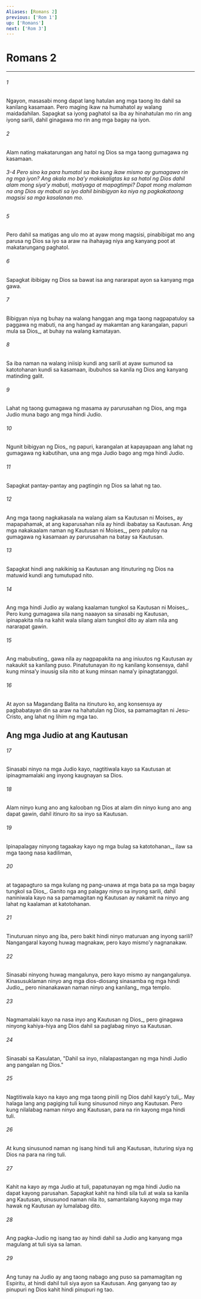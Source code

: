```yaml
---
Aliases: [Romans 2]
previous: ['Rom 1']
up: ['Romans']
next: ['Rom 3']
---
```

# Romans 2

***






















###### 1 










Ngayon, masasabi mong dapat lang hatulan ang mga taong ito dahil sa kanilang kasamaan. Pero maging ikaw na humahatol ay walang maidadahilan. Sapagkat sa iyong paghatol sa iba ay hinahatulan mo rin ang iyong sarili, dahil ginagawa mo rin ang mga bagay na iyon. 





















###### 2 










Alam nating makatarungan ang hatol ng Dios sa mga taong gumagawa ng kasamaan.

###### 3-4 Pero sino ka para humatol sa iba kung ikaw mismo ay gumagawa rin ng mga iyon? Ang akala mo baʼy makakaligtas ka sa hatol ng Dios dahil alam mong siyaʼy mabuti, matiyaga at mapagtimpi? Dapat mong malaman na ang Dios ay mabuti sa iyo dahil binibigyan ka niya ng pagkakataong magsisi sa mga kasalanan mo. 





















###### 5 










Pero dahil sa matigas ang ulo mo at ayaw mong magsisi, pinabibigat mo ang parusa ng Dios sa iyo sa araw na ihahayag niya ang kanyang poot at makatarungang paghatol. 





















###### 6 










Sapagkat ibibigay ng Dios sa bawat isa ang nararapat ayon sa kanyang mga gawa. 





















###### 7 










Bibigyan niya ng buhay na walang hanggan ang mga taong nagpapatuloy sa paggawa ng mabuti, na ang hangad ay makamtan ang karangalan, papuri mula sa Dios_, at buhay na walang kamatayan. 





















###### 8 










Sa iba naman na walang iniisip kundi ang sarili at ayaw sumunod sa katotohanan kundi sa kasamaan, ibubuhos sa kanila ng Dios ang kanyang matinding galit. 





















###### 9 










Lahat ng taong gumagawa ng masama ay parurusahan ng Dios, ang mga Judio muna bago ang mga hindi Judio. 





















###### 10 










Ngunit bibigyan ng Dios_ ng papuri, karangalan at kapayapaan ang lahat ng gumagawa ng kabutihan, una ang mga Judio bago ang mga hindi Judio. 





















###### 11 










Sapagkat pantay-pantay ang pagtingin ng Dios sa lahat ng tao. 





















###### 12 










Ang mga taong nagkakasala na walang alam sa Kautusan ni Moises_ ay mapapahamak, at ang kaparusahan nila ay hindi ibabatay sa Kautusan. Ang mga nakakaalam naman ng Kautusan ni Moises_, pero patuloy na gumagawa ng kasamaan ay parurusahan na batay sa Kautusan. 





















###### 13 










Sapagkat hindi ang nakikinig sa Kautusan ang itinuturing ng Dios na matuwid kundi ang tumutupad nito. 





















###### 14 










Ang mga hindi Judio ay walang kaalaman tungkol sa Kautusan ni Moises_. Pero kung gumagawa sila nang naaayon sa sinasabi ng Kautusan, ipinapakita nila na kahit wala silang alam tungkol dito ay alam nila ang nararapat gawin. 





















###### 15 










Ang mabubuting_ gawa nila ay nagpapakita na ang iniuutos ng Kautusan ay nakaukit sa kanilang puso. Pinatutunayan ito ng kanilang konsensya, dahil kung minsaʼy inuusig sila nito at kung minsan namaʼy ipinagtatanggol. 





















###### 16 










At ayon sa Magandang Balita na itinuturo ko, ang konsensya ay pagbabatayan din sa araw na hahatulan ng Dios, sa pamamagitan ni Jesu-Cristo, ang lahat ng lihim ng mga tao.

## Ang mga Judio at ang Kautusan 





















###### 17 










Sinasabi ninyo na mga Judio kayo, nagtitiwala kayo sa Kautusan at ipinagmamalaki ang inyong kaugnayan sa Dios. 





















###### 18 










Alam ninyo kung ano ang kalooban ng Dios at alam din ninyo kung ano ang dapat gawin, dahil itinuro ito sa inyo sa Kautusan. 





















###### 19 










Ipinapalagay ninyong tagaakay kayo ng mga bulag sa katotohanan_, ilaw sa mga taong nasa kadiliman, 





















###### 20 










at tagapagturo sa mga kulang ng pang-unawa at mga bata pa sa mga bagay tungkol sa Dios_. Ganito nga ang palagay ninyo sa inyong sarili, dahil naniniwala kayo na sa pamamagitan ng Kautusan ay nakamit na ninyo ang lahat ng kaalaman at katotohanan. 





















###### 21 










Tinuturuan ninyo ang iba, pero bakit hindi ninyo maturuan ang inyong sarili? Nangangaral kayong huwag magnakaw, pero kayo mismoʼy nagnanakaw. 





















###### 22 










Sinasabi ninyong huwag mangalunya, pero kayo mismo ay nangangalunya. Kinasusuklaman ninyo ang mga dios-diosang sinasamba ng mga hindi Judio_, pero ninanakawan naman ninyo ang kanilang_ mga templo. 





















###### 23 










Nagmamalaki kayo na nasa inyo ang Kautusan ng Dios_, pero ginagawa ninyong kahiya-hiya ang Dios dahil sa paglabag ninyo sa Kautusan. 





















###### 24 










Sinasabi sa Kasulatan, "Dahil sa inyo, nilalapastangan ng mga hindi Judio ang pangalan ng Dios." 





















###### 25 










Nagtitiwala kayo na kayo ang mga taong pinili ng Dios dahil kayoʼy tuli_. May halaga lang ang pagiging tuli kung sinusunod ninyo ang Kautusan. Pero kung nilalabag naman ninyo ang Kautusan, para na rin kayong mga hindi tuli. 





















###### 26 










At kung sinusunod naman ng isang hindi tuli ang Kautusan, ituturing siya ng Dios na para na ring tuli. 





















###### 27 










Kahit na kayo ay mga Judio at tuli, papatunayan ng mga hindi Judio na dapat kayong parusahan. Sapagkat kahit na hindi sila tuli at wala sa kanila ang Kautusan, sinusunod naman nila ito, samantalang kayong mga may hawak ng Kautusan ay lumalabag dito. 





















###### 28 










Ang pagka-Judio ng isang tao ay hindi dahil sa Judio ang kanyang mga magulang at tuli siya sa laman. 





















###### 29 










Ang tunay na Judio ay ang taong nabago ang puso sa pamamagitan ng Espiritu, at hindi dahil tuli siya ayon sa Kautusan. Ang ganyang tao ay pinupuri ng Dios kahit hindi pinupuri ng tao.
